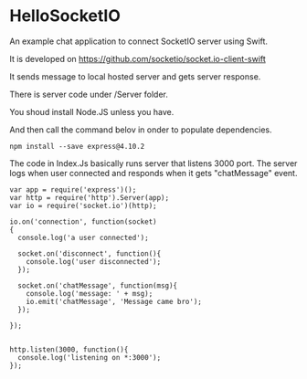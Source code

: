 # HelloSocketIO
An example chat application to connect SocketIO server using Swift.

It is developed on https://github.com/socketio/socket.io-client-swift


It sends message to local hosted server and gets server response.

There is server code under /Server folder.
 
You shoud install Node.JS unless you have. 

And then call the command belov in onder to populate dependencies.

```npm install --save express@4.10.2```

The code in Index.Js basically runs server that listens 3000 port. The server logs when user connected and responds when it gets "chatMessage" event.

```
var app = require('express')();
var http = require('http').Server(app);
var io = require('socket.io')(http);

io.on('connection', function(socket)
{
  console.log('a user connected');
   
  socket.on('disconnect', function(){
    console.log('user disconnected');
  });
  
  socket.on('chatMessage', function(msg){
    console.log('message: ' + msg);
	io.emit('chatMessage', 'Message came bro');
  });
  
});


http.listen(3000, function(){
  console.log('listening on *:3000');
});
```

